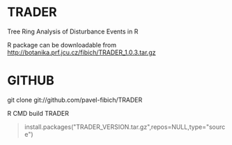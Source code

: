 TRADER
======

Tree Ring Analysis of Disturbance Events in R

R package can be downloadable from http://botanika.prf.jcu.cz/fibich/TRADER_1.0.3.tar.gz


GITHUB
======

 git clone git://github.com/pavel-fibich/TRADER

 R CMD build TRADER 

 >install.packages("TRADER_VERSION.tar.gz",repos=NULL,type="source")
 
